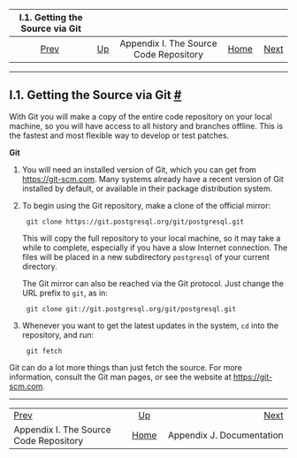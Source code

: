 <!--?xml version="1.0" encoding="UTF-8" standalone="no"?-->

|                  I.1. Getting the Source via Git                  |                                                                |                                        |                                                       |                                                    |
| :---------------------------------------------------------------: | :------------------------------------------------------------- | :------------------------------------: | ----------------------------------------------------: | -------------------------------------------------: |
| [Prev](sourcerepo.html "Appendix I. The Source Code Repository")  | [Up](sourcerepo.html "Appendix I. The Source Code Repository") | Appendix I. The Source Code Repository | [Home](index.html "PostgreSQL 17devel Documentation") |  [Next](docguide.html "Appendix J. Documentation") |

***

## I.1. Getting the Source via Git [#](#GIT)

With Git you will make a copy of the entire code repository on your local machine, so you will have access to all history and branches offline. This is the fastest and most flexible way to develop or test patches.

**Git**

1. You will need an installed version of Git, which you can get from <https://git-scm.com>. Many systems already have a recent version of Git installed by default, or available in their package distribution system.

2. To begin using the Git repository, make a clone of the official mirror:

        git clone https://git.postgresql.org/git/postgresql.git

    This will copy the full repository to your local machine, so it may take a while to complete, especially if you have a slow Internet connection. The files will be placed in a new subdirectory `postgresql` of your current directory.

    The Git mirror can also be reached via the Git protocol. Just change the URL prefix to `git`, as in:

        git clone git://git.postgresql.org/git/postgresql.git

3. Whenever you want to get the latest updates in the system, `cd` into the repository, and run:

        git fetch

Git can do a lot more things than just fetch the source. For more information, consult the Git man pages, or see the website at <https://git-scm.com>.

***

|                                                                   |                                                                |                                                    |
| :---------------------------------------------------------------- | :------------------------------------------------------------: | -------------------------------------------------: |
| [Prev](sourcerepo.html "Appendix I. The Source Code Repository")  | [Up](sourcerepo.html "Appendix I. The Source Code Repository") |  [Next](docguide.html "Appendix J. Documentation") |
| Appendix I. The Source Code Repository                            |      [Home](index.html "PostgreSQL 17devel Documentation")     |                          Appendix J. Documentation |
